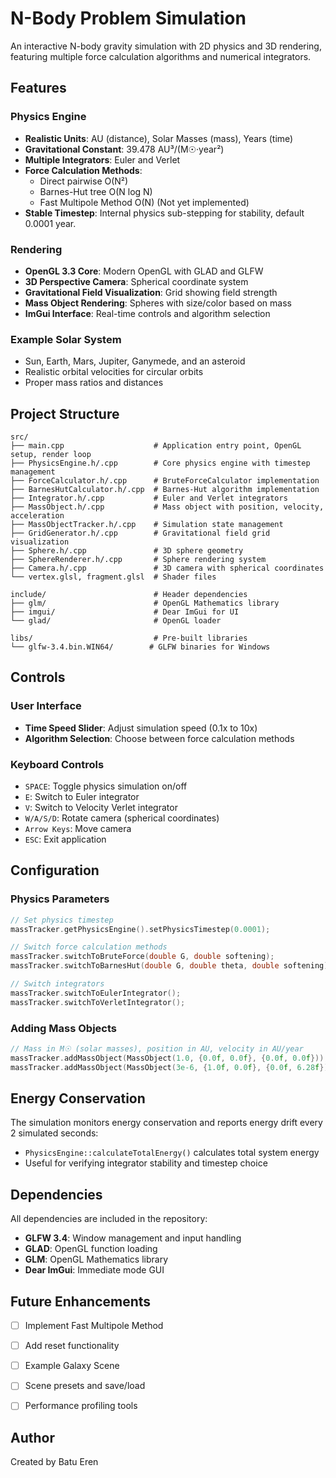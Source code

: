 # N-Body Problem Simulation

An interactive N-body gravity simulation with 2D physics and 3D rendering, featuring multiple force calculation algorithms and numerical integrators.

## Features

### Physics Engine
- **Realistic Units**: AU (distance), Solar Masses (mass), Years (time)
- **Gravitational Constant**: 39.478 AU³/(M☉·year²)
- **Multiple Integrators**: Euler and Verlet
- **Force Calculation Methods**:
  - Direct pairwise O(N²)
  - Barnes-Hut tree O(N log N)
  - Fast Multipole Method O(N) (Not yet implemented)
- **Stable Timestep**: Internal physics sub-stepping for stability, default 0.0001 year.

### Rendering
- **OpenGL 3.3 Core**: Modern OpenGL with GLAD and GLFW
- **3D Perspective Camera**: Spherical coordinate system
- **Gravitational Field Visualization**: Grid showing field strength
- **Mass Object Rendering**: Spheres with size/color based on mass
- **ImGui Interface**: Real-time controls and algorithm selection

### Example Solar System
- Sun, Earth, Mars, Jupiter, Ganymede, and an asteroid
- Realistic orbital velocities for circular orbits
- Proper mass ratios and distances

## Project Structure

```
src/
├── main.cpp                    # Application entry point, OpenGL setup, render loop
├── PhysicsEngine.h/.cpp        # Core physics engine with timestep management
├── ForceCalculator.h/.cpp      # BruteForceCalculator implementation
├── BarnesHutCalculator.h/.cpp  # Barnes-Hut algorithm implementation
├── Integrator.h/.cpp           # Euler and Verlet integrators
├── MassObject.h/.cpp           # Mass object with position, velocity, acceleration
├── MassObjectTracker.h/.cpp    # Simulation state management
├── GridGenerator.h/.cpp        # Gravitational field grid visualization
├── Sphere.h/.cpp               # 3D sphere geometry
├── SphereRenderer.h/.cpp       # Sphere rendering system
├── Camera.h/.cpp               # 3D camera with spherical coordinates
└── vertex.glsl, fragment.glsl  # Shader files

include/                        # Header dependencies
├── glm/                        # OpenGL Mathematics library
├── imgui/                      # Dear ImGui for UI
└── glad/                       # OpenGL loader

libs/                           # Pre-built libraries
└── glfw-3.4.bin.WIN64/        # GLFW binaries for Windows

```


## Controls

### User Interface
- **Time Speed Slider**: Adjust simulation speed (0.1x to 10x)
- **Algorithm Selection**: Choose between force calculation methods

### Keyboard Controls
- `SPACE`: Toggle physics simulation on/off
- `E`: Switch to Euler integrator
- `V`: Switch to Velocity Verlet integrator
- `W/A/S/D`: Rotate camera (spherical coordinates)
- `Arrow Keys`: Move camera
- `ESC`: Exit application

## Configuration

### Physics Parameters
```cpp
// Set physics timestep
massTracker.getPhysicsEngine().setPhysicsTimestep(0.0001);

// Switch force calculation methods
massTracker.switchToBruteForce(double G, double softening);
massTracker.switchToBarnesHut(double G, double theta, double softening);

// Switch integrators
massTracker.switchToEulerIntegrator();
massTracker.switchToVerletIntegrator();
```

### Adding Mass Objects
```cpp
// Mass in M☉ (solar masses), position in AU, velocity in AU/year
massTracker.addMassObject(MassObject(1.0, {0.0f, 0.0f}, {0.0f, 0.0f})); // Sun
massTracker.addMassObject(MassObject(3e-6, {1.0f, 0.0f}, {0.0f, 6.28f})); // Earth
```

## Energy Conservation

The simulation monitors energy conservation and reports energy drift every 2 simulated seconds:
- `PhysicsEngine::calculateTotalEnergy()` calculates total system energy
- Useful for verifying integrator stability and timestep choice

## Dependencies

All dependencies are included in the repository:
- **GLFW 3.4**: Window management and input handling
- **GLAD**: OpenGL function loading
- **GLM**: OpenGL Mathematics library
- **Dear ImGui**: Immediate mode GUI

## Future Enhancements

- [ ] Implement Fast Multipole Method
- [ ] Add reset functionality
- [ ] Example Galaxy Scene
- [ ] Scene presets and save/load
- [ ] Performance profiling tools


## Author

Created by Batu Eren
